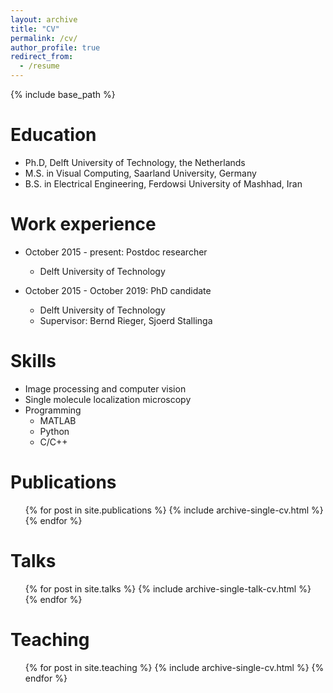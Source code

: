 ```yaml
---
layout: archive
title: "CV"
permalink: /cv/
author_profile: true
redirect_from:
  - /resume
---
```


{% include base_path %}

Education
======
* Ph.D, Delft University of Technology, the Netherlands
* M.S. in Visual Computing, Saarland University, Germany 
* B.S. in Electrical Engineering, Ferdowsi University of Mashhad, Iran


Work experience
======
* October 2015 - present: Postdoc researcher
  * Delft University of Technology

* October 2015 - October 2019: PhD candidate
  * Delft University of Technology
  * Supervisor: Bernd Rieger, Sjoerd Stallinga
  
Skills
======
* Image processing and computer vision
* Single molecule localization microscopy
* Programming  
  * MATLAB
  * Python
  * C/C++

Publications
======
  <ul>{% for post in site.publications %}
    {% include archive-single-cv.html %}
  {% endfor %}</ul>
  
Talks
======
  <ul>{% for post in site.talks %}
    {% include archive-single-talk-cv.html %}
  {% endfor %}</ul>
  
Teaching
======
  <ul>{% for post in site.teaching %}
    {% include archive-single-cv.html %}
  {% endfor %}</ul>
  
